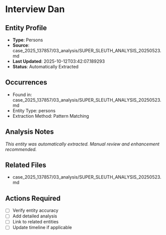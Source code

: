 # Interview Dan

## Entity Profile
- **Type**: Persons
- **Source**: case_2025_137857/03_analysis/SUPER_SLEUTH_ANALYSIS_20250523.md
- **Last Updated**: 2025-10-12T03:42:07.189293
- **Status**: Automatically Extracted

## Occurrences
- Found in: case_2025_137857/03_analysis/SUPER_SLEUTH_ANALYSIS_20250523.md
- Entity Type: persons
- Extraction Method: Pattern Matching

## Analysis Notes
*This entity was automatically extracted. Manual review and enhancement recommended.*

## Related Files
- case_2025_137857/03_analysis/SUPER_SLEUTH_ANALYSIS_20250523.md

## Actions Required
- [ ] Verify entity accuracy
- [ ] Add detailed analysis
- [ ] Link to related entities
- [ ] Update timeline if applicable
